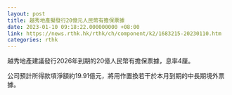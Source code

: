 ```yaml
---
layout: post
title: 越秀地產擬發行20億元人民幣有擔保票據
date: 2023-01-10 09:18:22.000000000 +08:00
link: https://news.rthk.hk/rthk/ch/component/k2/1683215-20230110.htm
categories: rthk
---
```


越秀地產建議發行2026年到期的20億人民幣有擔保票據，息率4厘。

公司預計所得款項淨額約19.91億元，將用作置換若干於本月到期的中長期境外票據。
